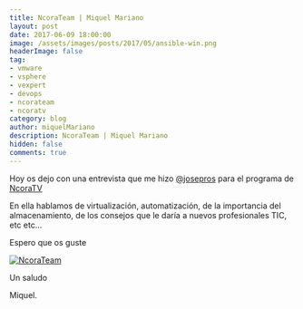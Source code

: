 ```yaml
---
title: NcoraTeam | Miquel Mariano
layout: post
date: 2017-06-09 18:00:00
image: /assets/images/posts/2017/05/ansible-win.png
headerImage: false
tag:
- vmware
- vsphere
- vexpert
- devops
- ncorateam
- ncoratv
category: blog
author: miquelMariano
description: NcoraTeam | Miquel Mariano
hidden: false
comments: true
---
```


Hoy os dejo con una entrevista que me hizo [@josepros](https://twitter.com/josepros) para el programa de [NcoraTV](https://www.youtube.com/channel/UCgOZpO7E3HEh0nHH2JSJOPA)

En ella hablamos de virtualización, automatización, de la importancia del almacenamiento, de los consejos que le daría a nuevos profesionales TIC, etc etc...

Espero que os guste

[![NcoraTeam](https://img.youtube.com/vi/OL7RC8_KI1A/0.jpg)](https://www.youtube.com/watch?v=OL7RC8_KI1A "#NcoraTeam")

Un saludo

Miquel.